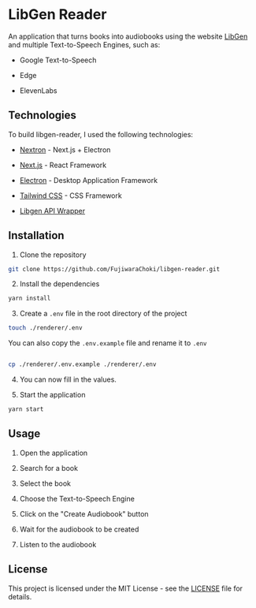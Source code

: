 # LibGen Reader

An application that turns books into audiobooks using the website [LibGen](http://libgen.is/) and multiple Text-to-Speech Engines, such as:

- Google Text-to-Speech

- Edge

- ElevenLabs

## Technologies

To build libgen-reader, I used the following technologies:

- [Nextron](https://github.com/saltyshiomix/nextron) - Next.js + Electron

- [Next.js](https://nextjs.org/) - React Framework

- [Electron](https://www.electronjs.org/) - Desktop Application Framework

- [Tailwind CSS](https://tailwindcss.com/) - CSS Framework

- [Libgen API Wrapper](https://www.npmjs.com/package/libgen)

## Installation

1. Clone the repository

```bash
git clone https://github.com/FujiwaraChoki/libgen-reader.git
```

2. Install the dependencies

```bash
yarn install
```

3. Create a `.env` file in the root directory of the project

```bash
touch ./renderer/.env
```

You can also copy the `.env.example` file and rename it to `.env`

```bash

cp ./renderer/.env.example ./renderer/.env

```

4. You can now fill in the values.

5) Start the application

```bash
yarn start
```

## Usage

1. Open the application

2) Search for a book

3. Select the book

4) Choose the Text-to-Speech Engine

5. Click on the "Create Audiobook" button

6) Wait for the audiobook to be created

7. Listen to the audiobook

## License

This project is licensed under the MIT License - see the [LICENSE](LICENSE) file for details.
